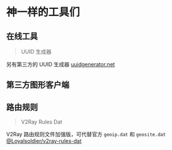 # 神一样的工具们

## 在线工具

> UUID 生成器

<Uuid />

另有第三方的 UUID 生成器 [uuidgenerator.net](https://www.uuidgenerator.net)

## 第三方图形客户端

<Tool
    url="https://github.com/Qv2ray/Qv2ray"
    name="Qv2ray"
    :platforms="['linux','win','mac']"
    description="跨平台 V2Ray 客户端，支持 Linux、Windows、macOS，可通过插件系统支持 SSR / Trojan / Trojan-Go / NaiveProxy 等协议"
/>

<Tool
    url="https://github.com/SagerNet/SagerNet"
    name="SagerNet"
    :platforms="['android']"
    description="SagerNet 是一个基于 V2Ray 的 Android 通用代理应用。"
/>

<Tool
    url="https://github.com/2dust/v2rayNG"
    name="V2RayNG"
    :platforms="['android']"
    description="V2RayNG 是一个基于 V2Ray 内核的 Android 应用，它可以创建基于 VMess 的 VPN 连接。"
/>

<Tool
    url="https://github.com/2dust/v2rayN"
    name="V2rayN"
    :platforms="['win']"
    description="V2RayN 是一个基于 V2Ray 内核的 Windows 客户端。"
/>

<Tool
    url="https://github.com/yanue/V2rayU"
    name="V2rayU"
    :platforms="['mac']"
    description="V2rayU，基于 V2Ray 核心的 macOS 客户端，使用 Swift 4.2 编写，支持 VMess、Shadowsocks、SOCKS5 等服务协议，支持订阅，支持二维码、剪贴板导入、手动配置、二维码分享等。"
/>

<Tool
    url="https://github.com/v2rayA/v2rayA"
    name="v2rayA"
    :platforms="['linux']"
    description="基于 web GUI 的 Linux 客户端，支持全局透明代理，兼容SS、SSR、Trojan、PingTunnel协议。"
/>



## 路由规则

> V2Ray Rules Dat

V2Ray 路由规则文件加强版，可代替官方 `geoip.dat` 和 `geosite.dat` [@Loyalsoldier/v2ray-rules-dat](https://github.com/Loyalsoldier/v2ray-rules-dat)
